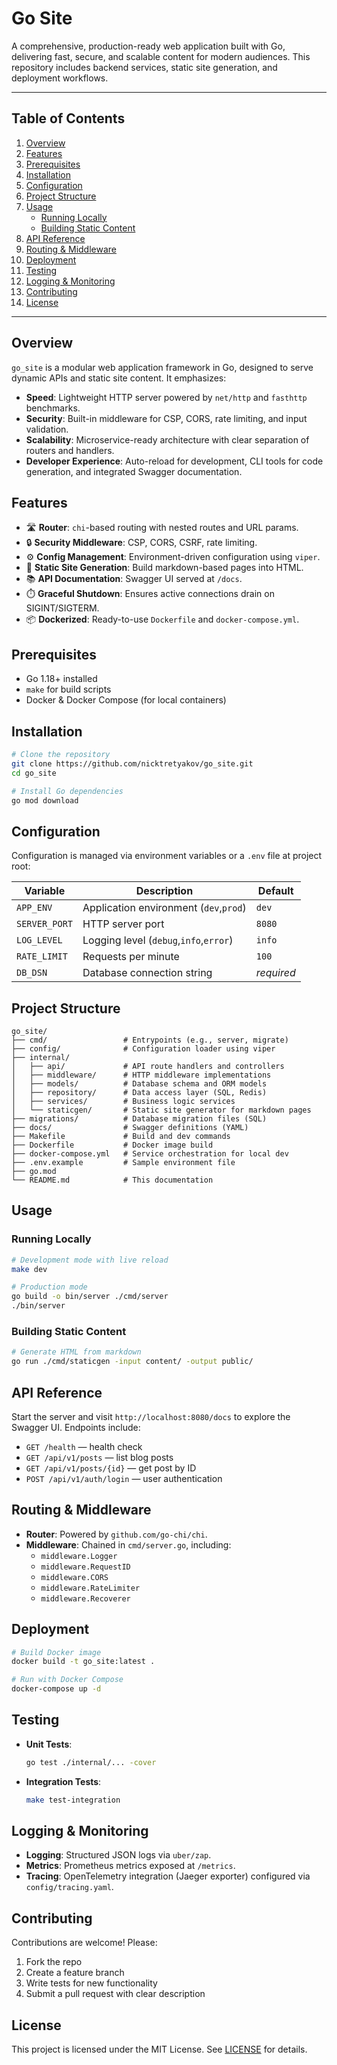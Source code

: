 # Go Site

A comprehensive, production-ready web application built with Go, delivering fast, secure, and scalable content for modern audiences. This repository includes backend services, static site generation, and deployment workflows.

---

## Table of Contents
1. [Overview](#overview)
2. [Features](#features)
3. [Prerequisites](#prerequisites)
4. [Installation](#installation)
5. [Configuration](#configuration)
6. [Project Structure](#project-structure)
7. [Usage](#usage)
   - [Running Locally](#running-locally)
   - [Building Static Content](#building-static-content)
8. [API Reference](#api-reference)
9. [Routing & Middleware](#routing--middleware)
10. [Deployment](#deployment)
11. [Testing](#testing)
12. [Logging & Monitoring](#logging--monitoring)
13. [Contributing](#contributing)
14. [License](#license)

---

## Overview

`go_site` is a modular web application framework in Go, designed to serve dynamic APIs and static site content. It emphasizes:

- **Speed**: Lightweight HTTP server powered by `net/http` and `fasthttp` benchmarks.
- **Security**: Built-in middleware for CSP, CORS, rate limiting, and input validation.
- **Scalability**: Microservice-ready architecture with clear separation of routers and handlers.
- **Developer Experience**: Auto-reload for development, CLI tools for code generation, and integrated Swagger documentation.

## Features

- 🛣️ **Router**: `chi`-based routing with nested routes and URL params.
- 🔒 **Security Middleware**: CSP, CORS, CSRF, rate limiting.
- ⚙️ **Config Management**: Environment-driven configuration using `viper`.
- 📄 **Static Site Generation**: Build markdown-based pages into HTML.
- 📚 **API Documentation**: Swagger UI served at `/docs`.
- ⏱️ **Graceful Shutdown**: Ensures active connections drain on SIGINT/SIGTERM.
- 📦 **Dockerized**: Ready-to-use `Dockerfile` and `docker-compose.yml`.

## Prerequisites

- Go 1.18+ installed
- `make` for build scripts
- Docker & Docker Compose (for local containers)

## Installation

```bash
# Clone the repository
git clone https://github.com/nicktretyakov/go_site.git
cd go_site

# Install Go dependencies
go mod download
```

## Configuration

Configuration is managed via environment variables or a `.env` file at project root:

| Variable           | Description                         | Default         |
|--------------------|-------------------------------------|-----------------|
| `APP_ENV`          | Application environment (`dev`,`prod`)| `dev`         |
| `SERVER_PORT`      | HTTP server port                    | `8080`          |
| `LOG_LEVEL`        | Logging level (`debug`,`info`,`error`)| `info`       |
| `RATE_LIMIT`       | Requests per minute                 | `100`           |
| `DB_DSN`           | Database connection string          | *required*      |

## Project Structure

```text
go_site/
├── cmd/                 # Entrypoints (e.g., server, migrate)
├── config/              # Configuration loader using viper
├── internal/
│   ├── api/             # API route handlers and controllers
│   ├── middleware/      # HTTP middleware implementations
│   ├── models/          # Database schema and ORM models
│   ├── repository/      # Data access layer (SQL, Redis)
│   ├── services/        # Business logic services
│   └── staticgen/       # Static site generator for markdown pages
├── migrations/          # Database migration files (SQL)
├── docs/                # Swagger definitions (YAML)
├── Makefile             # Build and dev commands
├── Dockerfile           # Docker image build
├── docker-compose.yml   # Service orchestration for local dev
├── .env.example         # Sample environment file
├── go.mod
└── README.md            # This documentation
```

## Usage

### Running Locally

```bash
# Development mode with live reload
make dev

# Production mode
go build -o bin/server ./cmd/server
./bin/server
```

### Building Static Content

```bash
# Generate HTML from markdown
go run ./cmd/staticgen -input content/ -output public/
```

## API Reference

Start the server and visit `http://localhost:8080/docs` to explore the Swagger UI. Endpoints include:

- `GET /health` ― health check
- `GET /api/v1/posts` ― list blog posts
- `GET /api/v1/posts/{id}` ― get post by ID
- `POST /api/v1/auth/login` ― user authentication

## Routing & Middleware

- **Router**: Powered by `github.com/go-chi/chi`.
- **Middleware**: Chained in `cmd/server.go`, including:
  - `middleware.Logger`
  - `middleware.RequestID`
  - `middleware.CORS`
  - `middleware.RateLimiter`
  - `middleware.Recoverer`

## Deployment

```bash
# Build Docker image
docker build -t go_site:latest .

# Run with Docker Compose
docker-compose up -d
```

## Testing

- **Unit Tests**:
  ```bash
  go test ./internal/... -cover
  ```
- **Integration Tests**:
  ```bash
  make test-integration
  ```

## Logging & Monitoring

- **Logging**: Structured JSON logs via `uber/zap`.
- **Metrics**: Prometheus metrics exposed at `/metrics`.
- **Tracing**: OpenTelemetry integration (Jaeger exporter) configured via `config/tracing.yaml`.

## Contributing

Contributions are welcome! Please:
1. Fork the repo
2. Create a feature branch
3. Write tests for new functionality
4. Submit a pull request with clear description

## License

This project is licensed under the MIT License. See [LICENSE](LICENSE) for details.

